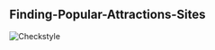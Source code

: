 ## Finding-Popular-Attractions-Sites

![Checkstyle](https://github.com/ACR365/Finding-Popular-Attractions-Sites/actions/workflows/checkstyle.yaml/badge.svg)
